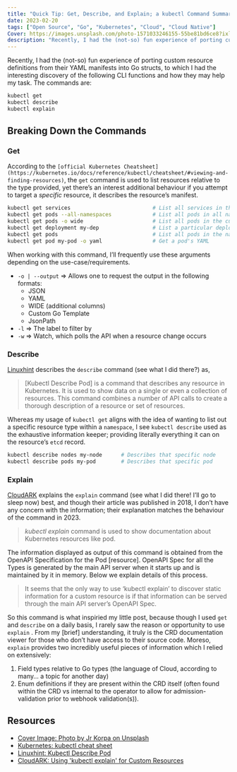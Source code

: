 ```yaml
---
title: "Quick Tip: Get, Describe, and Explain; a kubectl Command Summary"
date: 2023-02-20
tags: ["Open Source", "Go", "Kubernetes", "Cloud", "Cloud Native"]
Cover: https://images.unsplash.com/photo-1571033246155-55be81bd6ce8?ixlib=rb-4.0.3&ixid=MnwxMjA3fDB8MHxwaG90by1wYWdlfHx8fGVufDB8fHx8
description: "Recently, I had the (not-so) fun experience of porting custom resource definitions from their YAML manifests into Go structs, to which I had the interesting discovery of the following CLI functions and how they may help my task."
---
```


Recently, I had the (not-so) fun experience of porting custom resource
definitions from their YAML manifests into Go structs, to which I had the
interesting discovery of the following CLI functions and how they may help my
task. The commands are:

```bash
kubectl get
kubectl describe
kubectl explain
```

## Breaking Down the Commands

### Get

According to the `[official Kubernetes
Cheatsheet](https://kubernetes.io/docs/reference/kubectl/cheatsheet/#viewing-and-finding-resources)`,
the `get` command is used to list resources relative to the type provided, yet
there’s an interest additional behaviour if you attempt to target a *specific*
resource, it describes the resource’s manifest.

```bash
kubectl get services                          # List all services in the namespace
kubectl get pods --all-namespaces             # List all pods in all namespaces
kubectl get pods -o wide                      # List all pods in the current namespace, with more details
kubectl get deployment my-dep                 # List a particular deployment
kubectl get pods                              # List all pods in the namespace
kubectl get pod my-pod -o yaml                # Get a pod's YAML
```

When working with this command, I’ll frequently use these arguments depending on
the use-case/requirements.

- `-o | --output` ⇒ Allows one to request the output in the following formats:
  - JSON
  - YAML
  - WIDE (additional columns)
  - Custom Go Template
  - JsonPath
- `-l` ⇒ The label to filter by
- `-w` ⇒ Watch, which polls the API when a resource change occurs

### Describe

[Linuxhint](https://linuxhint.com/kubectl-describe-pod/) describes the
`describe` command (see what I did there?) as,

> [Kubectl Describe Pod] is a command that describes any resource in Kubernetes.
> It is used to show data on a single or even a collection of resources. This
> command combines a number of API calls to create a thorough description of a
> resource or set of resources.

Whereas my usage of `kubectl get` aligns with the idea of wanting to list out a
specific resource type within a `namespace`, I see `kubectl describe` used as
the exhaustive information keeper; providing literally everything it can on the
resource’s `etcd` record.

```bash
kubectl describe nodes my-node      # Describes that specific node
kubectl describe pods my-pod        # Describes that specific pod
```

### Explain

[CloudARK](https://itnext.io/understanding-kubectl-explain-9d703396cc8) explains
the `explain` command (see what I did there! I’ll go to sleep now) best, and
though their article was published in 2018, I don’t have any concern with the
information; their explanation matches the behaviour of the command in 2023.

> *kubectl explain* command is used to show documentation about Kubernetes
> resources like pod.

The information displayed as output of this command is obtained from the OpenAPI
Specification for the Pod [resource]. OpenAPI Spec for all the Types is
generated by the main API server when it starts up and is maintained by it in
memory. Below we explain details of this process.

> It seems that the only way to use ‘kubectl explain’ to discover static
> information for a custom resource is if that information can be served through
> the main API server’s OpenAPI Spec.

So this command is what inspiried my little post, because though I used `get`
and `describe` on a daily basis, I rarely saw the reason or opportunity to use
`explain` . From my [brief] understanding, it truly is the CRD documentation
viewer for those who don’t have access to their source code. Moreso,  `explain`
provides two incredibly useful pieces of information which I relied on
extensively:

1. Field types relative to Go types (the language of Cloud, according to many… a
   topic for another day)
2. Enum definitions if they are present within the CRD itself (often found
   within the CRD vs internal to the operator to allow for admission-validation
   prior to webhook validation(s)).

## Resources

- [Cover Image: Photo by Jr Korpa on
  Unsplash](https://unsplash.com/photos/xbQct4_Hymg)
- [Kubernetes: kubectl cheat
  sheet](https://kubernetes.io/docs/reference/kubectl/cheatsheet/)
- [Linuxhint: Kubectl Describe Pod](https://linuxhint.com/kubectl-describe-pod/)
- [CloudARK: Using 'kubectl explain' for Custom
  Resources](https://itnext.io/understanding-kubectl-explain-9d703396cc8)
